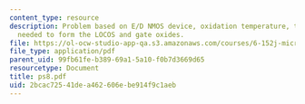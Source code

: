 ```yaml
---
content_type: resource
description: Problem based on E/D NMOS device, oxidation temperature, time and ambient
  needed to form the LOCOS and gate oxides.
file: https://ol-ocw-studio-app-qa.s3.amazonaws.com/courses/6-152j-micro-nano-processing-technology-fall-2005/2bcac72541dea462606ebe914f9c1aeb_ps8.pdf
file_type: application/pdf
parent_uid: 99fb61fe-b389-69a1-5a10-f0b7d3669d65
resourcetype: Document
title: ps8.pdf
uid: 2bcac725-41de-a462-606e-be914f9c1aeb
---
```

